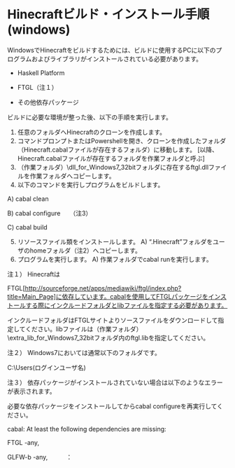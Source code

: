 Hinecraftビルド・インストール手順(windows)
=========

WindowsでHinecraftをビルドするためには、ビルドに使用するPCに以下のプログラムおよびライブラリがインストールされている必要があります。

* Haskell Platform

* FTGL（注１）

* その他依存パッケージ

ビルドに必要な環境が整った後、以下の手順を実行します。



1.	任意のフォルダへHinecraftのクローンを作成します。
2.	コマンドプロンプトまたはPowershellを開き、クローンを作成したフォルダ（Hinecraft.cabalファイルが存在するフォルダ）に移動します。
[以降、Hinecraft.cabalファイルが存在するフォルダを作業フォルダと呼ぶ]
3.	（作業フォルダ）\dll_for_Windows7_32bitフォルダに存在するftgl.dllファイルを作業フォルダへコピーします。
4.	以下のコマンドを実行しプログラムをビルドします。

  A)	 cabal clean

  B)	 cabal configure　　（注3）
  
  C)	 cabal build
  
5.	リソースファイル類をインストールします。
  A)	“.Hinecraft”フォルダをユーザのhomeフォルダ（注2）へコピーします。
6.	プログラムを実行します。
  A)	作業フォルダでcabal runを実行します。

注１）	Hinecraftは

FTGL[http://sourceforge.net/apps/mediawiki/ftgl/index.php?title=Main_Page]に依存しています。cabalを使用してFTGLパッケージをインストールする際にインクルードフォルダとlibファイルを指定する必要があります。

インクルードフォルダはFTGLサイトよりソースファイルをダウンロードして指定してください。libファイルは（作業フォルダ）\extra_lib_for_Windows7_32bitフォルダ内のftgl.libを指定してください。

注２）	Windows7においては通常以下のフォルダです。 

C:\Users\(ログインユーザ名)

注３）	依存パッケージがインストールされていない場合は以下のようなエラーが表示されます。

必要な依存パッケージをインストールしてからcabal configureを再実行してください。

cabal: At least the following dependencies are missing:

FTGL -any,

GLFW-b -any,　　　：


